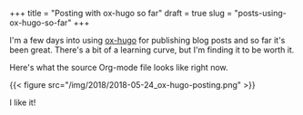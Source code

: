 +++
title = "Posting with ox-hugo so far"
draft = true
slug = "posts-using-ox-hugo-so-far"
+++

I'm a few days into using [ox-hugo](https://ox-hugo.scripter.co/) for publishing blog posts and so far it's been
great. There's a bit of a learning curve, but I'm finding it to be worth it.

Here's what the source Org-mode file looks like right now.

{{< figure src="/img/2018/2018-05-24_ox-hugo-posting.png" >}}

I like it!
